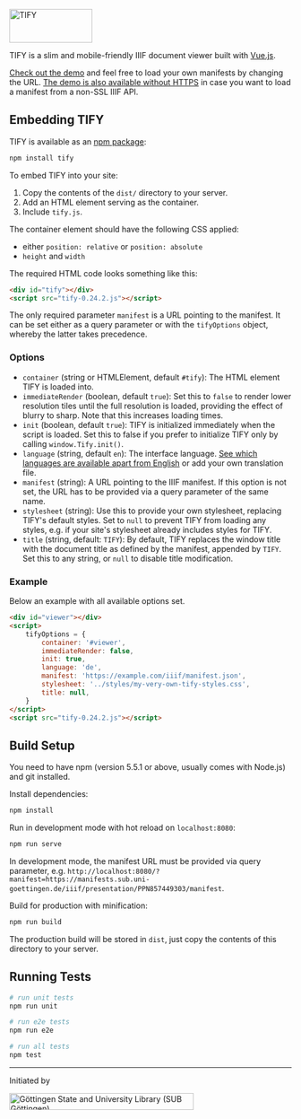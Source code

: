<p>
	<a href="https://github.com/tify-iiif-viewer/tify">
		<img src="https://demo.tify.rocks/public/img/tify-logo.svg" alt="TIFY" width="148" height="60">
	</a>
</p>

TIFY is a slim and mobile-friendly IIIF document viewer built with [Vue.js](https://github.com/vuejs/vue).

[Check out the demo](https://demo.tify.rocks/demo.html?manifest=https://manifests.sub.uni-goettingen.de/iiif/presentation/PPN857449303/manifest) and feel free to load your own manifests by changing the URL. [The demo is also available without HTTPS](http://demo.tify.rocks/demo.html?manifest=https://manifests.sub.uni-goettingen.de/iiif/presentation/PPN857449303/manifest) in case you want to load a manifest from a non-SSL IIIF API.

## Embedding TIFY

TIFY is available as an [npm package](https://www.npmjs.com/package/tify):

``` bash
npm install tify
```

To embed TIFY into your site:
1. Copy the contents of the `dist/` directory to your server.
2. Add an HTML element serving as the container.
3. Include `tify.js`.

The container element should have the following CSS applied:
- either `position: relative` or `position: absolute`
- `height` and `width`

The required HTML code looks something like this:

``` html
<div id="tify"></div>
<script src="tify-0.24.2.js"></script>
```

The only required parameter `manifest` is a URL pointing to the manifest. It can be set either as a query parameter or with the `tifyOptions` object, whereby the latter takes precedence.

### Options
- `container` (string or HTMLElement, default `#tify`): The HTML element TIFY is loaded into.
- `immediateRender` (boolean, default `true`): Set this to `false` to render lower resolution tiles until the full resolution is loaded, providing the effect of blurry to sharp. Note that this increases loading times.
- `init` (boolean, default `true`): TIFY is initialized immediately when the script is loaded. Set this to false if you prefer to initialize TIFY only by calling `window.Tify.init()`.
- `language` (string, default `en`): The interface language. [See which languages are available apart from English](https://github.com/tify-iiif-viewer/tify/tree/main/dist/translations) or add your own translation file.
- `manifest` (string): A URL pointing to the IIIF manifest. If this option is not set, the URL has to be provided via a query parameter of the same name.
- `stylesheet` (string): Use this to provide your own stylesheet, replacing TIFY's default styles. Set to `null` to prevent TIFY from loading any styles, e.g. if your site's stylesheet already includes styles for TIFY.
- `title` (string, default: `TIFY`): By default, TIFY replaces the window title with the document title as defined by the manifest, appended by `TIFY`. Set this to any string, or `null` to disable title modification.

### Example

Below an example with all available options set.

``` html
<div id="viewer"></div>
<script>
	tifyOptions = {
		container: '#viewer',
		immediateRender: false,
		init: true,
		language: 'de',
		manifest: 'https://example.com/iiif/manifest.json',
		stylesheet: '../styles/my-very-own-tify-styles.css',
		title: null,
	}
</script>
<script src="tify-0.24.2.js"></script>
```

## Build Setup

You need to have npm (version 5.5.1 or above, usually comes with Node.js) and git installed.

Install dependencies:

``` bash
npm install
```

Run in development mode with hot reload on `localhost:8080`:

``` bash
npm run serve
```

In development mode, the manifest URL must be provided via query parameter, e.g. `http://localhost:8080/?manifest=https://manifests.sub.uni-goettingen.de/iiif/presentation/PPN857449303/manifest`.

Build for production with minification:

``` bash
npm run build
```

The production build will be stored in `dist`, just copy the contents of this directory to your server.

## Running Tests

``` bash
# run unit tests
npm run unit

# run e2e tests
npm run e2e

# run all tests
npm test
```

---

Initiated by

<a href="https://www.sub.uni-goettingen.de/en/">
	<img src="https://demo.tify.rocks/supporters/sub-logo.svg" width="329" height="30" alt="Göttingen State and University Library (SUB Göttingen)"/>
</a>
